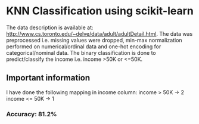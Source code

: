 # KNN Classification using scikit-learn
The data description is available at: http://www.cs.toronto.edu/~delve/data/adult/adultDetail.html.
The data was preprocessed i.e. missing values were dropped, min-max normalization performed on numerical/ordinal data and one-hot encoding for categorical/nominal data. 
The binary classification is done to predict/classify the income i.e. income >50K or <=50K.

## Important information
I have done the following mapping in income column: 
income > 50K -> 2
income <= 50K -> 1


### Accuracy: 81.2%